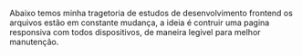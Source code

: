 Abaixo temos minha tragetoria de estudos de desenvolvimento frontend
os arquivos estão em constante mudança, a ideia é contruir uma pagina responsiva com todos dispositivos, de maneira legivel para melhor manutenção.

